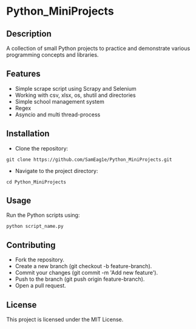 # Python_MiniProjects
## Description
A collection of small Python projects to practice and demonstrate various programming concepts and libraries.

## Features
* Simple scrape script using Scrapy and Selenium
* Working with csv, xlsx, os, shutil and directories
* Simple school management system
* Regex
* Asyncio and multi thread-process

## Installation
* Clone the repository:
```
git clone https://github.com/SamEag1e/Python_MiniProjects.git
```
* Navigate to the project directory:
```
cd Python_MiniProjects
```
## Usage
Run the Python scripts using:
```
python script_name.py
```
## Contributing
* Fork the repository.
* Create a new branch (git checkout -b feature-branch).
* Commit your changes (git commit -m 'Add new feature').
* Push to the branch (git push origin feature-branch).
* Open a pull request.
## License
This project is licensed under the MIT License.
